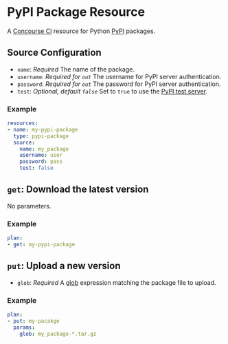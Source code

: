 # PyPI Package Resource
A [Concourse CI](http://concourse.ci) resource for Python [PyPI](https://pypi.python.org/pypi) packages.

## Source Configuration
* `name`: *Required* The name of the package.
* `username`: *Required for `out`* The username for PyPI server authentication.
* `password`: *Required for `out`* The password for PyPI server authentication.
* `test`: *Optional, default `false`* Set to `true` to use the [PyPI test server](https://testpypi.python.org/pypi).

### Example
``` yaml
resources:
- name: my-pypi-package
  type: pypi-package
  source:
    name: my_package
    username: user
    password: pass
    test: false
```

## `get`: Download the latest version
No parameters.

### Example
``` yaml
plan:
- get: my-pypi-package
```

## `put`: Upload a new version
* `glob`: *Required* A [glob](https://docs.python.org/2/library/glob.html) expression matching the package file to upload.

### Example
``` yaml
plan:
- put: my-pacakge
  params:
    glob: my_package-*.tar.gz
```
